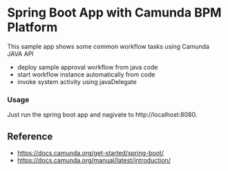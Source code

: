 # Spring Boot App with Camunda BPM Platform

 This sample app shows some common workflow tasks using Camunda JAVA API

* deploy sample approval workflow from java code
* start workflow instance automatically from code
* invoke system activity using javaDelegate


### Usage

Just run the spring boot app and nagivate to http://localhost:8080.

## Reference
* https://docs.camunda.org/get-started/spring-boot/
*  https://docs.camunda.org/manual/latest/introduction/


